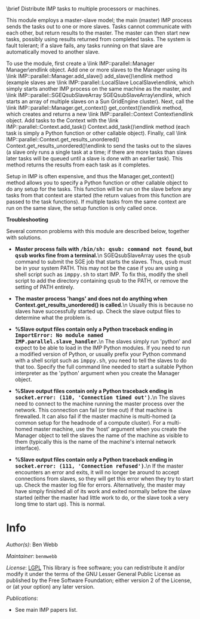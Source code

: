 \brief Distribute IMP tasks to multiple processors or machines.

This module employs a master-slave model; the main (master) IMP process
sends the tasks out to one or more slaves. Tasks cannot communicate with each
other, but return results to the master. The master can then start new tasks,
possibly using results returned from completed tasks. The system is fault
tolerant; if a slave fails, any tasks running on that slave are automatically
moved to another slave.

To use the module, first create a \link IMP::parallel::Manager Manager\endlink
object. Add one or more slaves to the Manager using its
\link IMP::parallel::Manager.add_slave() add_slave()\endlink method (example slaves are
\link IMP::parallel::LocalSlave LocalSlave\endlink, which simply starts another
IMP process on the same machine as the master, and
\link IMP::parallel::SGEQsubSlaveArray SGEQsubSlaveArray\endlink, which starts
an array of multiple slaves on a Sun GridEngine cluster). Next, call the
\link IMP::parallel::Manager.get_context() get_context()\endlink
method, which creates and returns a new
\link IMP::parallel::Context Context\endlink object.
Add tasks to the Context with the
\link IMP::parallel::Context.add_task() Context.add_task()\endlink method
(each task is
simply a Python function or other callable object). Finally, call
\link IMP::parallel::Context.get_results_unordered() Context.get_results_unordered()\endlink to
send the tasks out to the slaves (a slave only runs a single task at a time;
if there are more tasks than slaves later tasks will be queued until a slave
is done with an earlier task). This method returns the results from each task
as it completes.

Setup in IMP is often expensive, and thus the Manager.get_context() method
allows you to specify a Python function or other callable object to do any
setup for the tasks. This function will be run on the slave before any tasks
from that context are started (the return values from this function are
passed to the task functions). If multiple tasks from the same context are
run on the same slave, the setup function is only called once.

<b>Troubleshooting</b>

Several common problems with this module are described below, together with
solutions.

 - <b>Master process fails with <tt>/bin/sh: qsub: command not found</tt>,
   but <tt>qsub</tt> works fine from a terminal.</b>\n
   SGEQsubSlaveArray uses the <tt>qsub</tt> command to submit the SGE job that
   starts the slaves. Thus, <tt>qsub</tt> must be in your system PATH. This may
   not be the case if you are using a shell script such as <tt>imppy.sh</tt>
   to start IMP. To fix this, modify the shell script to add the directory
   containing <tt>qsub</tt> to the PATH, or remove the setting of PATH entirely.

 - <b>The master process 'hangs' and does not do anything when
   Context.get_results_unordered() is called.</b>\n
   Usually this is because no slaves have successfully started up. Check the
   slave output files to determine what the problem is.

 - <b>%Slave output files contain only a Python traceback ending in
   <tt>ImportError: No module named IMP.parallel.slave_handler</tt>.</b>\n
   The slaves simply run 'python' and expect to be able to load in the IMP
   Python modules. If you need to run a modified version of Python, or usually
   prefix your Python command with a shell script such as <tt>imppy.sh</tt>,
   you need to tell the slaves to do that too. Specify the full command line
   needed to start a suitable Python interpreter as the 'python' argument when
   you create the Manager object.

 - <b>%Slave output files contain only a Python traceback ending in
   <tt>socket.error: (110, 'Connection timed out')</tt>.</b>\n
   The slaves need to connect to the machine running the master process
   over the network. This connection can fail (or time out) if that machine
   is firewalled. It can also fail if the master machine is multi-homed (a
   common setup for the headnode of a compute cluster). For a multi-homed
   master machine, use the 'host' argument when you create the Manager object
   to tell the slaves the name of the machine as visible to them (typically
   this is the name of the machine's internal network interface).

 - <b>%Slave output files contain only a Python traceback ending in
   <tt>socket.error: (111, 'Connection refused')</tt>.</b>\n
   If the master encounters an error and exits, it will no longer be around
   to accept connections from slaves, so they will get this error when they
   try to start up. Check the master log file for errors. Alternatively, the
   master may have simply finished all of its work and exited normally before
   the slave started (either the master had little work to do, or the slave
   took a very long time to start up). This is normal.

# Info

_Author(s)_: Ben Webb

_Maintainer_: `benmwebb`

_License_: [LGPL](http://www.gnu.org/licenses/old-licenses/lgpl-2.1.html)
This library is free software; you can redistribute it and/or
modify it under the terms of the GNU Lesser General Public
License as published by the Free Software Foundation; either
version 2 of the License, or (at your option) any later version.

_Publications_:
 - See main IMP papers list.
